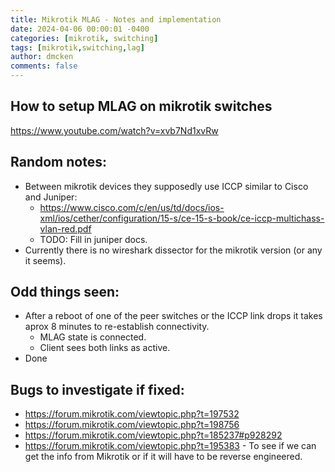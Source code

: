 ```yaml
---
title: Mikrotik MLAG - Notes and implementation
date: 2024-04-06 00:00:01 -0400
categories: [mikrotik, switching]
tags: [mikrotik,switching,lag]
author: dmcken 
comments: false
---
```


## How to setup MLAG on mikrotik switches

https://www.youtube.com/watch?v=xvb7Nd1xvRw




## Random notes:

* Between mikrotik devices they supposedly use ICCP similar to Cisco and Juniper:
  * https://www.cisco.com/c/en/us/td/docs/ios-xml/ios/cether/configuration/15-s/ce-15-s-book/ce-iccp-multichass-vlan-red.pdf
  * TODO: Fill in juniper docs.
* Currently there is no wireshark dissector for the mikrotik version (or any it seems).



## Odd things seen:
* After a reboot of one of the peer switches or the ICCP link drops it takes aprox 8 minutes to re-establish connectivity.
  * MLAG state is connected.
  * Client sees both links as active.
* Done


## Bugs to investigate if fixed:
* https://forum.mikrotik.com/viewtopic.php?t=197532
* https://forum.mikrotik.com/viewtopic.php?t=198756
* https://forum.mikrotik.com/viewtopic.php?t=185237#p928292
* https://forum.mikrotik.com/viewtopic.php?t=195383 - To see if we can get the info from Mikrotik or if it will have to be reverse engineered.

